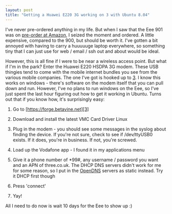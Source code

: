 ```yaml
---
layout: post
title: "Getting a Huawei E220 3G working on 3 with Ubuntu 8.04"
---
```

I've never pre-ordered anything in my life. But when I saw that the Eee 901
was on [pre-order at Amazon][1], I seized the moment and ordered. A little
expensive, compared to the 900, but should be worth it. I've gotten a bit
annoyed with having to carry a huuuuuge laptop everywhere, so something tiny
that I can just use for web / email / ssh out and about would be ideal.

However, this is all fine if I were to be near a wireless access point. But
what if I'm in the park? Enter the Huawei E220 HSDPA 3G modem. These USB
thingies tend to come with the mobile internet bundles you see from the
various mobile companies. The one I've got is hooked up to [3][2]. I know this
works on windows - there's software on the modem itself that you can pull down
and run. However, I've no plans to run windows on the Eee, so I've just spent
the last hour figuring out how to get it working in Ubuntu. Turns out that if
you know how, it's surprisingly easy:

  1. Go to [https://forge.betavine.net][3]

  2. Download and install the latest VMC Card Driver Linux

  3. Plug in the modem - you should see some messages in the syslog about
finding the device. If you're not sure, check to see if /dev/ttyUSB0 exists.
If it does, you're in business. If not, you're screwed.

  4. Load up the Vodafone app - I found it in my applications menu

  5. Give it a phone number of *99#, any username / password you want and an
APN of three.co.uk. The DHCP DNS servers didn't work for me for some reason,
so I put in the [OpenDNS][4] servers as static instead. Try it DHCP first
though

  6. Press 'connect'

  7. Yay!

All I need to do now is wait 10 days for the Eee to show up :)

   [1]: http://www.amazon.co.uk/gp/product/B001C9Z3ZU?ie=UTF8&tag=pht-21&linkCode=as2&camp=1634&creative=6738&creativeASIN=B001C9Z3ZU

   [2]: http://www.three.co.uk

   [3]: https://forge.betavine.net

   [4]: http://www.opendns.com
